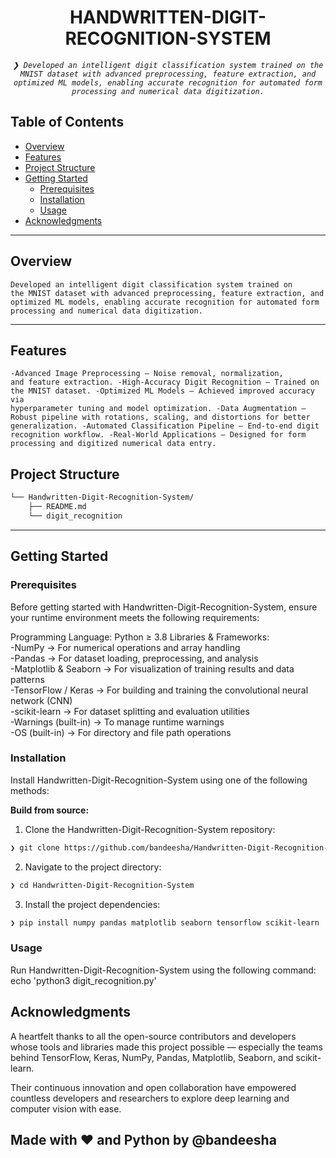 
<p align="center"><h1 align="center">HANDWRITTEN-DIGIT-RECOGNITION-SYSTEM</h1></p>
<p align="center">
	<em><code>❯ Developed an intelligent digit classification system trained on the MNIST dataset with advanced preprocessing, feature extraction, and optimized ML models, enabling accurate recognition for automated form processing and numerical data digitization.</code></em>
</p>


##  Table of Contents

- [ Overview](#-overview)
- [ Features](#-features)
- [ Project Structure](#-project-structure)
- [ Getting Started](#-getting-started)
  - [ Prerequisites](#-prerequisites)
  - [ Installation](#-installation)
  - [ Usage](#-usage)
- [ Acknowledgments](#-acknowledgments)

---

##  Overview

<code>Developed an intelligent digit classification system trained on the MNIST dataset with advanced preprocessing, feature extraction, and optimized ML models, enabling accurate recognition for automated form processing and numerical data digitization.</code>

---

##  Features

<code>-Advanced Image Preprocessing – Noise removal, normalization, and feature extraction.
-High-Accuracy Digit Recognition – Trained on the MNIST dataset.
-Optimized ML Models – Achieved improved accuracy via hyperparameter tuning and model optimization.
-Data Augmentation – Robust pipeline with rotations, scaling, and distortions for better generalization.
-Automated Classification Pipeline – End-to-end digit recognition workflow.
-Real-World Applications – Designed for form processing and digitized numerical data entry.</code>

##  Project Structure

```sh
└── Handwritten-Digit-Recognition-System/
    ├── README.md
    └── digit_recognition
```


---
##  Getting Started

###  Prerequisites

Before getting started with Handwritten-Digit-Recognition-System, ensure your runtime environment meets the following requirements:

Programming Language: Python ≥ 3.8
Libraries & Frameworks:<br>
  -NumPy → For numerical operations and array handling<br>
  -Pandas → For dataset loading, preprocessing, and analysis<br>
  -Matplotlib & Seaborn → For visualization of training results and data patterns<br>
  -TensorFlow / Keras → For building and training the convolutional neural network (CNN)<br>
  -scikit-learn → For dataset splitting and evaluation utilities<br>
  -Warnings (built-in) → To manage runtime warnings<br>
  -OS (built-in) → For directory and file path operations<br>


###  Installation

Install Handwritten-Digit-Recognition-System using one of the following methods:

**Build from source:**

1. Clone the Handwritten-Digit-Recognition-System repository:
```sh
❯ git clone https://github.com/bandeesha/Handwritten-Digit-Recognition-System
```

2. Navigate to the project directory:
```sh
❯ cd Handwritten-Digit-Recognition-System
```

3. Install the project dependencies:

```sh
❯ pip install numpy pandas matplotlib seaborn tensorflow scikit-learn
```


###  Usage
Run Handwritten-Digit-Recognition-System using the following command:
echo 'python3 digit_recognition.py'



##  Acknowledgments

A heartfelt thanks to all the open-source contributors and developers whose tools and libraries made this project possible — especially the teams behind TensorFlow, Keras, NumPy, Pandas, Matplotlib, Seaborn, and scikit-learn.

Their continuous innovation and open collaboration have empowered countless developers and researchers to explore deep learning and computer vision with ease.

Made with ❤️ and Python by @bandeesha
---
